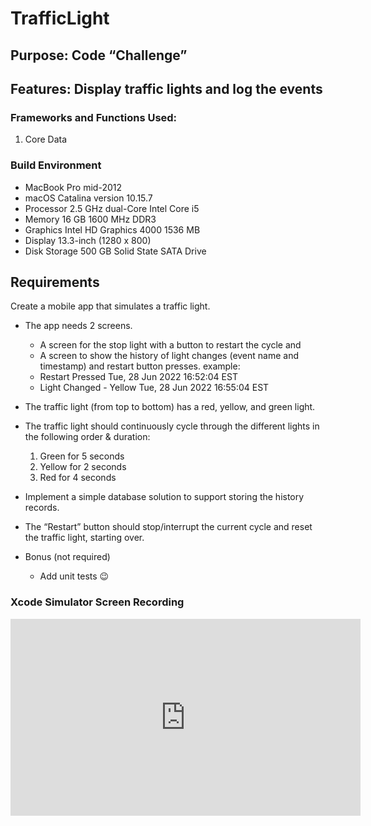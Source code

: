 # TrafficLight
## Purpose: Code “Challenge”
## Features: Display traffic lights and log the events
### Frameworks and Functions Used:
1. Core Data
### Build Environment
- MacBook Pro mid-2012
- macOS Catalina version 10.15.7
- Processor 2.5 GHz dual-Core Intel Core i5
- Memory 16 GB 1600 MHz DDR3
- Graphics Intel HD Graphics 4000 1536 MB
- Display 13.3-inch (1280 x 800)
- Disk Storage 500 GB Solid State SATA Drive



## Requirements
Create a mobile app that simulates a traffic light.
* The app needs 2 screens. 
    * A screen for the stop light with a button to restart the cycle and
    * A screen to show the history of light changes (event name and timestamp) and restart button presses.
example:  
    * Restart Pressed                       Tue, 28 Jun 2022 16:52:04 EST
    * Light Changed - Yellow           Tue, 28 Jun 2022 16:55:04 EST

* The traffic light (from top to bottom) has a red, yellow, and green light. 
* The traffic light should continuously cycle through the different lights in the following order & duration:
    1. Green for 5 seconds
    2. Yellow for 2 seconds
    3. Red for 4 seconds
* Implement a simple database solution to support storing the history records.
* The “Restart” button should stop/interrupt the current cycle and reset the traffic light, starting over.

* Bonus (not required)
    * Add unit tests 😉 
    
    
### Xcode Simulator Screen Recording 
<iframe width="560" height="315" src="https://www.youtube.com/embed/8aP1lI9YOuM" title="YouTube video player" frameborder="0" allow="accelerometer; autoplay; clipboard-write; encrypted-media; gyroscope; picture-in-picture" allowfullscreen></iframe>

